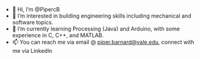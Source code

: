 - 👋 Hi, I’m @PipercB
- 👀 I’m interested in building engineering skills including mechanical and software topics. 
- 🌱 I’m currently learning Processing (Java) and Arduino, with some experience in C, C++, and MATLAB.
- 📫 You can reach me via email @ piper.barnard@yale.edu, connect with me via LinkedIn 

<!---
PipercB/PipercB is a ✨ special ✨ repository because its `README.md` (this file) appears on your GitHub profile.
You can click the Preview link to take a look at your changes.
--->
